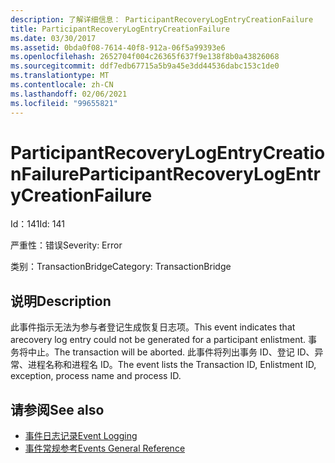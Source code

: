 ```yaml
---
description: 了解详细信息： ParticipantRecoveryLogEntryCreationFailure
title: ParticipantRecoveryLogEntryCreationFailure
ms.date: 03/30/2017
ms.assetid: 0bda0f08-7614-40f8-912a-06f5a99393e6
ms.openlocfilehash: 2652704f004c26365f637f9e138f8b0a43826068
ms.sourcegitcommit: ddf7edb67715a5b9a45e3dd44536dabc153c1de0
ms.translationtype: MT
ms.contentlocale: zh-CN
ms.lasthandoff: 02/06/2021
ms.locfileid: "99655821"
---
```

# <a name="participantrecoverylogentrycreationfailure"></a><span data-ttu-id="adb6c-103">ParticipantRecoveryLogEntryCreationFailure</span><span class="sxs-lookup"><span data-stu-id="adb6c-103">ParticipantRecoveryLogEntryCreationFailure</span></span>

<span data-ttu-id="adb6c-104">Id：141</span><span class="sxs-lookup"><span data-stu-id="adb6c-104">Id: 141</span></span>  
  
 <span data-ttu-id="adb6c-105">严重性：错误</span><span class="sxs-lookup"><span data-stu-id="adb6c-105">Severity: Error</span></span>  
  
 <span data-ttu-id="adb6c-106">类别：TransactionBridge</span><span class="sxs-lookup"><span data-stu-id="adb6c-106">Category: TransactionBridge</span></span>  
  
## <a name="description"></a><span data-ttu-id="adb6c-107">说明</span><span class="sxs-lookup"><span data-stu-id="adb6c-107">Description</span></span>  

 <span data-ttu-id="adb6c-108">此事件指示无法为参与者登记生成恢复日志项。</span><span class="sxs-lookup"><span data-stu-id="adb6c-108">This event indicates that arecovery log entry could not be generated for a participant enlistment.</span></span> <span data-ttu-id="adb6c-109">事务将中止。</span><span class="sxs-lookup"><span data-stu-id="adb6c-109">The transaction will be aborted.</span></span> <span data-ttu-id="adb6c-110">此事件将列出事务 ID、登记 ID、异常、进程名称和进程名 ID。</span><span class="sxs-lookup"><span data-stu-id="adb6c-110">The event lists the Transaction ID, Enlistment ID, exception, process name and process ID.</span></span>  
  
## <a name="see-also"></a><span data-ttu-id="adb6c-111">请参阅</span><span class="sxs-lookup"><span data-stu-id="adb6c-111">See also</span></span>

- [<span data-ttu-id="adb6c-112">事件日志记录</span><span class="sxs-lookup"><span data-stu-id="adb6c-112">Event Logging</span></span>](index.md)
- [<span data-ttu-id="adb6c-113">事件常规参考</span><span class="sxs-lookup"><span data-stu-id="adb6c-113">Events General Reference</span></span>](events-general-reference.md)
